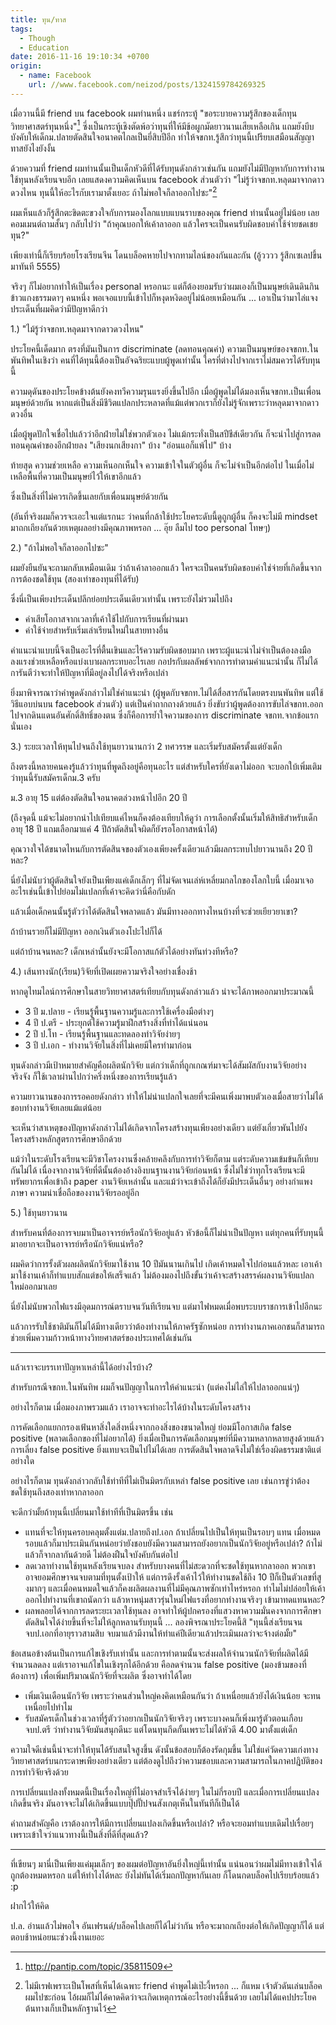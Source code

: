 ```yaml
---
title: ทุน/ทาส
tags:
  - Though
  - Education
date: 2016-11-16 19:10:34 +0700
origin:
  - name: Facebook
    url: //www.facebook.com/neizod/posts/1324159784269325
---
```


เมื่อวานนี้มี friend บน facebook ผมท่านหนึ่ง แชร์กระทู้ "ขอระบายความรู้สึกของเด็กทุนวิทยาศาสตร์ทุนหนึ่ง"[^1] ซึ่งเป็นกระทู้เชิงตัดพ้อว่าทุนที่ให้มีข้อผูกมัดยาวนานเสียเหลือเกิน แถมยังบีบบังคับให้เด็กม.ปลายตัดสินใจอนาคตไกลเป็นยี่สิบปีอีก ทำให้จขกท.รู้สึกว่าทุนนี้เปรียบเสมือนสัญญาทาสยังไงยังงั้น

ด้วยความที่ friend ผมท่านนั้นเป็นเด็กหัวดีที่ได้รับทุนดังกล่าวเช่นกัน แถมยังไม่มีปัญหากับการทำงานใช้ทุนหลังเรียนจบอีก เลยแสดงความคิดเห็นบน facebook ส่วนตัวว่า "ไม่รู้ว่าจขกท.หลุดมาจากดาวดวงไหน ทุนนี้ให้อะไรกับเรามาตั้งเยอะ ถ้าไม่พอใจก็ลาออกไปซะ"[^2]

ผมเห็นแล้วก็รู้สึกตะขิดตะขวงใจกับการมองโลกแบบแบนราบของคุณ friend ท่านนั้นอยู่ไม่น้อย เลยคอมเมนต์ถามสั้นๆ กลับไปว่า "ถ้าคุณบอกให้เค้าลาออก แล้วใครจะเป็นคนรับผิดชอบค่าใช้จ่ายชดเชยทุน?"

เพียงเท่านี้ก็เรียบร้อยโรงเรียนจีน โดนบล็อคหายไปจากทามไลน์ของกันและกัน (อู้วววว รู้สึกเซเลปขึ้นมาทันที 5555)

จริงๆ ก็ไม่อยากทำให้เป็นเรื่อง personal หรอกนะ แต่ก็ต้องยอมรับว่าผมเองก็เป็นมนุษย์เดินดินกินข้าวแกงธรรมดาๆ คนหนึ่ง พอเจอแบบนี้เข้าไปก็หงุดหงิดอยู่ไม่น้อยเหมือนกัน ... เอาเป็นว่ามาไล่แจงประเด็นที่ผมคิดว่ามีปัญหาดีกว่า

1.) "ไม้รู้ว่าจขกท.หลุดมาจากดาวดวงไหน"

ประโยคนี้เด็ดมาก ตรงที่มันเป็นการ discriminate (ลดทอนคุณค่า) ความเป็นมนุษย์ของจขกท.ในพันทิพในเชิงว่า คนที่ได้ทุนนี้ต้องเป็นอัจฉริยะแบบผู้พูดเท่านั้น ใครที่ต่างไปจากเราไม่สมควรได้รับทุนนี้

ความดุดันของประโยคข้างต้นยังคงทวีความรุนแรงยิ่งขึ้นไปอีก เมื่อผู้พูดไม่ได้มองเห็นจขกท.เป็นเพื่อนมนุษย์ด้วยกัน หากแต่เป็นสิ่งมีชีวิตแปลกประหลาดที่แม้แต่พวกเราก็ยังไม่รู้จักเพราะว่าหลุดมาจากดาวดวงอื่น

เมื่อผู้พูดปักใจเชื่อไปแล้วว่าอีกฝ่ายไม่ใช่พวกตัวเอง ไม่แม้กระทั่งเป็นสปีชีส์เดียวกัน ก็จะนำไปสู่การลดทอนคุณค่าของอีกฝ่ายลง "เสียงนกเสียงกา" บ้าง "อ่อนแอก็แพ้ไป" บ้าง

ท้ายสุด ความช่วยเหลือ ความเห็นอกเห็นใจ ความเข้าใจในตัวผู้อื่น ก็จะไม่จำเป็นอีกต่อไป ในเมื่อไม่เหลือพื้นที่ความเป็นมนุษย์ไว้ให้เขาอีกแล้ว

ซึ่งเป็นสิ่งที่ไม่ควรเกิดขึ้นเลยกับเพื่อนมนุษย์ด้วยกัน

(อันที่จริงผมก็ควรจะเอะใจแต่แรกนะ ว่าคนที่กล้าใช้ประโยคระดับนี้ดูถูกผู้อื่น ก็คงจะไม่มี mindset มาถกเถียงกันด้วยเหตุผลอย่างมีคุณภาพหรอก ... อุ๊ย ลืมไป too personal โทษๆ)

2.) "ถ้าไม่พอใจก็ลาออกไปซะ"

ผมยังยืนยันจะถามกลับเหมือนเดิม ว่าถ้าเค้าลาออกแล้ว ใครจะเป็นคนรับผิดชอบค่าใช่จ่ายที่เกิดขึ้นจากการต้องชดใช้ทุน (สองเท่าของทุนที่ได้รับ)

ซึ่งนี่เป็นเพียงประเด็นปลีกย่อยประเด็นเดียวเท่านั้น เพราะยังไม่รวมไปถึง

- ค่าเสียโอกาสจากเวลาที่เค้าใช้ไปกับการเรียนที่ผ่านมา
- ค่าใช้จ่ายสำหรับเริ่มเล่าเรียนใหม่ในสายทางอื่น

คำแนะนำแบบนี้จึงเป็นอะไรที่ตื้นเขินและไร้ความรับผิดชอบมาก เพราะผู้แนะนำไม่จำเป็นต้องลงมือลงแรงช่วยเหลือหรือแบ่งเบาผลกระทบอะไรเลย กอปรกับผลลัพธ์จากการทำตามคำแนะนำนั้น ก็ไม่ได้การันตีว่าจะทำให้ปัญหาที่มีอยู่ลงไปได้จริงหรือเปล่า

ยิ่งมาพิจารณาว่าคำพูดดังกล่าวไม่ใช่คำแนะนำ (ผู้พูดกับจขกท.ไม่ได้สื่อสารกันโดยตรงบนพันทิพ แต่ใช้วิธีแอบบ่นบน facebook ส่วนตัว) แต่เป็นคำถากถางด้วยแล้ว ยิ่งขับว่าผู้พูดต้องการขับไล่จขกท.ออกไปจากดินแดนอันศักดิ์สิทธิ์ของตน ซึ่งก็คือการย้ำใจความของการ discriminate จขกท.จากข้อแรกนั่นเอง

3.) ระยะเวลาให้ทุนไปจนถึงใช้ทุนยาวนานกว่า 2 ทศวรรษ และเริ่มรับสมัครตั้งแต่ยังเด็ก

ถึงตรงนี้หลายคนคงรู้แล้วว่าทุนที่พูดถึงอยู่คือทุนอะไร แต่สำหรับใครที่ยังเดาไม่ออก จะบอกใบ้เพิ่มเติมว่าทุนนี้รับสมัครเด็กม.3 ครับ

ม.3 อายุ 15 แต่ต้องตัดสินใจอนาคตล่วงหน้าไปอีก 20 ปี

(ถึงจุดนี้ แม้จะไม่อยากนำไปเทียบแค่ไหนก็คงต้องเทียบให้ดูว่า การเลือกตั้งนั้นเริ่มให้สิทธิสำหรับเด็กอายุ 18 ปี แถมเลือกมาแค่ 4 ปีถ้าตัดสินใจผิดก็ยังรอโอกาสหน้าได้)

คุณวางใจได้ขนาดไหนกับการตัดสินจของตัวเองเพียงครั้งเดียวแล้วมีผลกระทบไปยาวนานถึง 20 ปีหละ?

นี่ยังไม่นับว่าผู้ตัดสินใจยังเป็นเพียงแค่เด็กเล็กๆ ที่ไม่จัดเจนเล่ห์เหลี่ยมกลไกของโลกใบนี้ เมื่อมาเจออะไรเช่นนี้เข้าไปย่อมไม่แปลกที่เค้าจะคิดว่านี่คือกับดัก

แล้วเมื่อเด็กคนนั้นรู้ตัวว่าได้ตัดสินใจพลาดแล้ว มันมีทางออกทางไหนบ้างที่จะช่วยเยียวยาเขา?

ถ้าบ้านรวยก็ไม่มีปัญหา ออกเงินตัวเองโปะไปก็ได้

แต่ถ้าบ้านจนหละ? เด็กเหล่านั้นยังจะมีโอกาสแก้ตัวได้อย่างทันท่วงทีหรือ?

4.) เส้นทางนัก(เรียน)วิจัยที่เปิดเผยความจริงใจอย่างเชื่องช้า

หากดูไทมไลน์การศึกษาในสายวิทยาศาสตร์เทียบกับทุนดังกล่าวแล้ว น่าจะได้ภาพออกมาประมาณนี้

- 3 ปี ม.ปลาย - เรียนรู้พื้นฐานความรู้และการใช้เครื่องมือต่างๆ
- 4 ปี ป.ตรี - ประยุกต์ใช้ความรู้มาฝึกสร้างสิ่งที่ทำได้แน่นอน
- 2 ปี ป.โท - เรียนรู้พื้นฐานและทดลองทำวิจัยง่ายๆ
- 3 ปี ป.เอก - ทำงานวิจัยในสิ่งที่ไม่เคยมีใครทำมาก่อน

ทุนดังกล่าวมีเป้าหมายสำคัญคือผลิตนักวิจัย แต่กว่าเด็กที่ถูกเกณฑ์มาจะได้สัมผัสกับงานวิจัยอย่างจริงจัง ก็ใช้เวลาผ่านไปกว่าครึ่งหนึ่งของการเรียนรู้แล้ว

ความยาวนานของการรอคอยดังกล่าว ทำให้ไม่น่าแปลกใจเลยที่จะมีคนเพิ่งมาพบตัวเองเมื่อสายว่าไม่ได้ชอบทำงานวิจัยเลยแม้แต่น้อย

จะเห็นว่าสาเหตุของปัญหาดังกล่าวไม่ได้เกิดจากโครงสร้างทุนเพียงอย่างเดียว แต่ยังเกี่ยวพันไปยังโครงสร้างหลักสูตรการศึกษาอีกด้วย

แม้ว่าในระดับโรงเรียนจะมีวิชาโครงงานซึ่งคล้ายคลึงกับการทำวิจัยก็ตาม แต่ระดับความเข้มข้นก็เทียบกันไม่ได้ เนื่องจากงานวิจัยที่ดีนั้นต้องอ้างอิงบนฐานงานวิจัยก่อนหน้า ซึ่งไม่ใช่ว่าทุกโรงเรียนจะมีทรัพยากรเพื่อเข้าถึง paper งานวิจัยเหล่านั้น และแม้ว่าจะเข้าถึงได้ก็ยังมีประเด็นอื่นๆ อย่างกำแพงภาษา ความน่าเชื่อถือของงานวิจัยรออยู่อีก

5.) ใช้ทุนยาวนาน

สำหรับคนที่ต้องการจบมาเป็นอาจารย์หรือนักวิจัยอยู่แล้ว หัวข้อนี้ก็ไม่น่าเป็นปัญหา แต่ทุกคนที่รับทุนนี้มาอยากจะเป็นอาจารย์หรือนักวิจัยแน่หรือ?

ผมคิดว่าการรั้งตัวผลผลิตนักวิจัยมาใช้งาน 10 ปีมันนานเกินไป เกิดเค้าหมดใจไปก่อนแล้วหละ เอาเค้ามาใช้งานเค้าก็ทำแบบสักแต่ขอให้เสร็จแล้ว ไม่ต้องมองไปถึงขั้นว่าเค้าจะสร้างสรรค์ผลงานวิจัยแปลกใหม่ออกมาเลย

นี่ยังไม่นับพวกไฟแรงมีอุดมการณ์ตราบจนวันทีเรียนจบ แต่มาไฟหมดเมื่อพบระบบราชการเข้าไปอีกนะ

แล้วการรับใช้ชาติมันก็ไม่ได้มีทางเดียวว่าต้องทำงานให้ภาครัฐซักหน่อย การทำงานภาคเอกชนก็สามารถช่วยเพิ่มความก้าวหน้าทางวิทยศาสตร์ของประเทศได้เช่นกัน

---

แล้วเราจะบรรเทาปัญหาเหล่านี้ได้อย่างไรบ้าง?

สำหรับกรณีจขกท.ในพันทิพ ผมก็จนปัญญาในการให้คำแนะนำ (แต่คงไม่ไล่ให้ไปลาออกแน่ๆ)

อย่างไรก็ตาม เมื่อมองภาพรวมแล้ว เราอาจจะทำอะไรได้บ้างในระดับโครงสร้าง

การคัดเลือกแยกกรองเฟ้นหาสิ่งใดสิ่งหนึ่งจากกองสิ่งของขนาดใหญ่ ย่อมมีโอกาสเกิด false positive (พลาดเลือกของที่ไม่อยากได้) ยิ่งเมื่อเป็นการคัดเลือกมนุษย์ที่มีความหลากหลายสูงด้วยแล้ว การเลี่ยง false positive ยิ่งแทบจะเป็นไปไม่ได้เลย การตัดสินใจพลาดจึงไม่ใช่เรื่องผิดธรรมชาติแต่อย่างใด

อย่างไรก็ตาม ทุนดังกล่าวกลับใช้ท่าทีที่ไม่เป็นมิตรกับเหล่า false positive เลย เช่นการขู่ว่าต้องชดใช้ทุนถึงสองเท่าหากลาออก

จะดีกว่ามั้ยถ้าทุนนี้เปลี่ยนมาใช้ท่าทีที่เป็นมิตรขึ้น เช่น

- แทนที่จะให้ทุนครอบคลุมตั้งแต่ม.ปลายถึงป.เอก ถ้าเปลี่ยนไปเป็นให้ทุนเป็นรอบๆ แทน เมื่อหมดรอบแล้วก็มาประเมินกันหน่อยว่ายังชอบยังมีความสามารถยังอยากเป็นนักวิจัยอยู่หรือเปล่า? ถ้าไม่แล้วก็จากลากันด้วยดี ไม่ต้องฝืนใจบังคับกันต่อไป
- ลดเวลาทำงานใช้ทุนหลังเรียนจบลง สำหรับบางคนที่ไม่สะดวกที่จะชดใช้ทุนหากลาออก พวกเขาอาจยอมศึกษาจนจบตามที่ทุนตั้งเป้าให้ แต่การดึงรั้งเค้าไว้ให้ทำงานชดใช้ถึง 10 ปีก็เป็นตัวเลขที่สูงมากๆ และเมื่อคนหมดใจแล้วก็คงผลิตผลงานที่ไม่มีคุณภาพซักเท่าไหร่หรอก ทำไมไม่ปล่อยให้เค้าออกไปทำงานที่เขาถนัดกว่า แล้วหาหนุ่มสาวรุ่นใหม่ไฟแรงที่อยากทำงานจริงๆ เข้ามาทดแทนหละ?
- ผลพลอยได้จากการลดระยะเวลาใช้ทุนลง อาจทำให้ผู้ปกครองที่แสวงหาความมั่นคงจากการศึกษา ตัดสินใจได้ง่ายขึ้นที่จะไม่ให้ลูกหลานรับทุนนี้ ... ลองพิจรณาประโยคนี้สิ "ทุนนี้ส่งเรียนจนจบป.เอกที่อายุราวสามสิบ จบมาแล้วมีงานให้ทำแค่ปีเดียวแล้วประเมินผลว่าจะจ้างต่อมั้ย"

ข้อเสนอข้างต้นเป็นการแก้ไขเชิงรับเท่านั้น และการทำตามนั้นจะส่งผลให้จำนวนนักวิจัยที่ผลิตได้มีจำนวนลดลง แต่เราอาจแก้ไขในเชิงรุกได้อีกด้วย คือลดจำนวน false positive (มองข้ามของที่ต้องการ) เพื่อเพิ่มปริมาณนักวิจัยที่จะผลิต ซึ่งอาจทำได้โดย

- เพิ่มเงินเดือนนักวิจัย เพราะว่าคนส่วนใหญ่คงคิดเหมือนกันว่า ถ้าเหนื่อยแล้วยังได้เงินน้อย จะทนเหนื่อยไปทำไม
- รับสมัครเด็กในช่วงเวลาที่รู้ตัวว่าอยากเป็นนักวิจัยจริงๆ เพราะบางคนก็เพิ่งมารู้ตัวตอนเกือบจบป.ตรี ว่าทำงานวิจัยมันสนุกดีนะ แต่โดนทุนกีดกั้นเพราะไม่ได้หัวดี 4.00 มาตั้งแต่เด็ก

ความใจดีเช่นนี้น่าจะทำให้ทุนได้รับสนใจสูงขึ้น ดังนั้นข้อสอบก็ต้องรัดกุมขึ้น ไม่ใช่แค่วัดความเก่งทางวิทยาศาสตร์บนกระดาษเพียงอย่างเดียว แต่ต้องดูไปถึงว่าความชอบและความสามารถในภาคปฎิบัติของการทำวิจัยจริงด้วย

การเปลี่ยนแปลงทั้งหมดนี้เป็นเรื่องใหญ่ที่ไม่อาจสำเร็จได้ง่ายๆ ในไม่กี่รอบปี และเมื่อการเปลี่ยนแปลงเกิดขึ้นจริง มันอาจจะไม่ได้เกิดขึ้นแบบปุ๊ปปั๊ปจนสังเกตุเห็นในทันทีก็เป็นได้

คำถามสำคัญคือ เราต้องการให้มีการเปลี่ยนแปลงเกิดขึ้นหรือเปล่า? หรือจะยอมทำแบบเดิมไปเรื่อยๆ เพราะเข้าใจว่าแนวทางนี้เป็นสิ่งที่ดีที่สุดแล้ว?

---

ที่เขียนๆ มานี่เป็นเพียงแค่มุมเล็กๆ ของผมต่อปัญหาอันยิ่งใหญ่นี้เท่านั้น แน่นอนว่าผมไม่มีทางเข้าใจได้ถูกต้องหมดหรอก แต่ให้ทำไงได้หละ ยังไม่ทันได้เริ่มถกปัญหากันเลย ก็โดนกดบล็อคไปเรียบร้อยแล้ว :p

ฝากไว้ให้คิด

ป.ล. อ่านแล้วไม่พอใจ อันเฟรนด์/บล็อคไปเลยก็ได้ไม่ว่ากัน หรือจะมาถกเถียงต่อให้เกิดปัญญาก็ได้ แต่ตอบช้าหน่อยนะช่วงนี้งานเยอะ

[^1]: <http://pantip.com/topic/35811509>
[^2]: ไม่มีเรฟเพราะเป็นโพสที่เห็นได้เฉพาะ friend คำพูดไม่เป๊ะงี้หรอก ... ก็แหม เจ้าตัวดันเล่นบล็อคผมไปซะก่อน ไอ้ผมก็ไม่ได้คาดคิดว่าจะเกิดเหตุการณ์อะไรอย่างนี้ขึ้นด้วย เลยไม่ได้แคปประโยคต้นทางเก็บเป็นหลักฐานไว้

